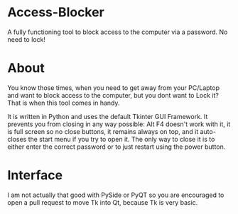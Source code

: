 # Access-Blocker
A fully functioning tool to block access to the computer via a password. No need to lock!

# About
You know those times, when you need to get away from your PC/Laptop and want to block access to the computer, but you dont want to Lock it? That is when this tool comes in handy.

It is written in Python and uses the default Tkinter GUI Framework. It prevents you from closing in any way possible: Alt F4 doesn't work with it, it is full screen so no close buttons, it remains always on top, and it auto-closes the start menu if you try to open it. The only way to close it is to either enter the correct password or to just restart using the power button. 

# Interface
I am not actually that good with PySide or PyQT so you are encouraged to open a pull request to move Tk into Qt, because Tk is very basic.
